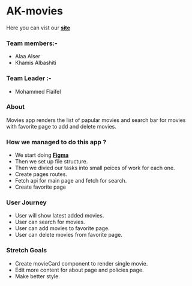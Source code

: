 # AK-movies

Here you can vist our **[site](https://5fff5c6e8df236396f7f0707--xenodochial-northcutt-f404bc.netlify.app/)**

### Team members:-

- Alaa Alser
- Khamis Albashiti

### Team Leader :-

- Mohammed Flaifel

### About
 
 Movies app renders the list of papular movies and search bar for movies with favorite page to add and delete movies.

### How we managed to do this app ?

* We start doing **[Figma](https://www.figma.com/file/buarvUM0dlTubxv3LIn82O/Untitled?node-id=0%3A1)**
* Then we set up file structure.
* Then we divied our tasks into small peices of work for each one.
* Create pages routes.
* Fetch api for main page and fetch for search.
* Create favorite page
    
### User Journey

- User will show latest added movies.
- User can search for movies.
- User can add movies to favorite page.
- User can delete movies from favorite page.

### Stretch Goals

- Create movieCard component to render single movie.
- Edit more content for about page and policies page.
- Make better style.

